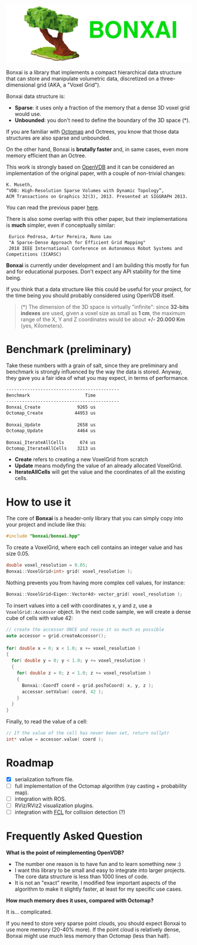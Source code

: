 ![Bonxai](doc/bonxai.png)

Bonxai is a library that implements a compact hierarchical data structure that
can store and manipulate volumetric data, discretized on a three-dimensional
grid (AKA, a "Voxel Grid").

Bonxai data structure is:

- **Sparse**: it uses only a fraction of the memory that a dense 3D voxel grid would use.
- **Unbounded**: you don't need to define the boundary of the 3D space (*).

If you are familiar with [Octomap](https://octomap.github.io/) and Octrees, you know
that those data structures are also sparse and unbounded.

On the other hand, Bonxai is **brutally faster** and, in same cases, even more memory efficient
than an Octree.

This work is strongly based on [OpenVDB](https://www.openvdb.org/) and it can be considered
an implementation of the original paper, with a couple of non-trivial changes:

    K. Museth, 
    “VDB: High-Resolution Sparse Volumes with Dynamic Topology”,
    ACM Transactions on Graphics 32(3), 2013. Presented at SIGGRAPH 2013.
    
You can read the previous paper [here](http://www.museth.org/Ken/Publications_files/Museth_TOG13.pdf).

There is also some overlap with this other paper, but their implementations is **much** simpler,
even if conceptually similar:

     Eurico Pedrosa, Artur Pereira, Nuno Lau 
     "A Sparse-Dense Approach for Efficient Grid Mapping"
     2018 IEEE International Conference on Autonomous Robot Systems and Competitions (ICARSC)


**Bonxai** is currently under development and I am building this mostly for fun and for
educational purposes. Don't expect any API stability for the time being.

If you think that a data structure like this could be useful for your project,
for the time being you should probably considered using OpenVDB itself.

>(*) The dimension of the 3D space is virtually "infinite":
since **32-bits indexes** are used, given a voxel size as small as **1 cm**,
the maximum range of the X, Y and Z coordinates would be about **+/- 20.000 Km** (yes, Kilometers).

# Benchmark (preliminary)

Take these numbers with a grain of salt, since they are preliminary and benchmark is 
strongly influenced by the way the data is stored.
Anyway, they gave you a fair idea of what you may expect, in terms of performance.

```
-------------------------------------------
Benchmark                     Time      
-------------------------------------------
Bonxai_Create              9265 us  
Octomap_Create            44953 us  

Bonxai_Update              2658 us  
Octomap_Update             4464 us  

Bonxai_IterateAllCells      674 us
Octomap_IterateAllCells    3213 us
```

- **Create** refers to creating a new VoxelGrid from scratch
- **Update** means modyfing the value of an already allocated VoxelGrid.
- **IterateAllCells** will get the value and the coordinates of all the existing cells.

# How to use it

The core of **Bonxai** is a header-only library that you can simply copy into your project
and include like this:

```c++
#include "bonxai/bonxai.hpp"
```

To create a VoxelGrid, where each cell contains an integer value and has size 0.05.

```c++
double voxel_resolution = 0.05;
Bonxai::VoxelGrid<int> grid( voxel_resolution );
```

Nothing prevents you from having more complex cell values, for instance:

```c++
Bonxai::VoxelGrid<Eigen::Vector4d> vector_grid( voxel_resolution );
```

To insert values into a cell with coordinates x, y and z, use a
`VoxelGrid::Accessor` object.
In the next code sample, we will create a dense cube of cells with value 42:

```c++
// create the accessor ONCE and reuse it as much as possible
auto accessor = grid.createAccessor();

for( double x = 0; x < 1.0; x += voxel_resolution )
{
  for( double y = 0; y < 1.0; y += voxel_resolution )
  {
    for( double z = 0; z < 1.0; z += voxel_resolution )
    {
      Bonxai::CoordT coord = grid.posToCoord( x, y, z );
      accessor.setValue( coord, 42 );
    }
  }
}
```

Finally, to read the value of a cell:

```c++
// If the value of the cell has never been set, return nullptr
int* value = accessor.value( coord );
```

# Roadmap

- [x] serialization to/from file.
- [ ] full implementation of the Octomap algorithm (ray casting + probability map).
- [ ] integration with ROS.
- [ ] RViz/RViz2 visualization plugins.
- [ ] integration with [FCL](https://github.com/flexible-collision-library/fcl) for collision detection (?)

# Frequently Asked Question

**What is the point of reimplementing OpenVDB?**

- The number one reason is to have fun and to learn something new :)
- I want this library to be small and easy to integrate into larger projects.
  The core data structure is less than 1000 lines of code.
- It is not an "exact" rewrite, I modified few important aspects of the algorithm
    to make it slightly faster, at least for my specific use cases.

**How much memory does it uses, compared with Octomap?**

It is... complicated.

If you need to store very sparse point clouds, you should expect Bonxai to use more memory (20-40% more).
If the point cloud is relatively dense, Bonxai might use much less memory than Octomap (less than half).


